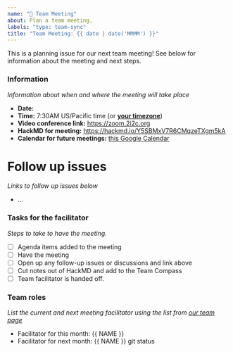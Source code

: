 ```yaml
---
name: "📅 Team Meeting"
about: Plan a team meeting.
labels: "type: team-sync"
title: "Team Meeting: {{ date | date('MMMM') }}"
---
```


This is a planning issue for our next team meeting! See below for information about the meeting and next steps.

### Information

_Information about when and where the meeting will take place_

- **Date:** <YYYY-MM-DD>
- **Time:** 7:30AM US/Pacific time (or [**your timezone**](https://arewemeetingyet.com/Los%20Angeles/<YYYY-MM-DD>/07:30/2i2c%20Team%20Meeting#eyJ1cmwiOiJodHRwczovL2hhY2ttZC5pby9ZNVNCTXhWN1I2Q01xemVUWGdtNWtBIn0=))
- **Video conference link:** https://zoom.2i2c.org
- **HackMD for meeting:** https://hackmd.io/Y5SBMxV7R6CMqzeTXgm5kA
- **Calendar for future meetings:** [this Google Calendar](https://calendar.google.com/calendar/embed?src=c_4hjjouojd8psql9i1a8nd1uff4%40group.calendar.google.com&ctz=America%2FLos_Angeles)

# Follow up issues

_Links to follow up issues below_

- ...

### Tasks for the facilitator

_Steps to take to have the meeting._

- [ ] Agenda items added to the meeting
- [ ] Have the meeting
- [ ] Open up any follow-up issues or discussions and link above
- [ ] Cut notes out of HackMD and add to the Team Compass
- [ ] Team facilitator is handed off.

### Team roles

_List the current and next meeting facilitator using the list from [our team page](https://team-compass.2i2c.org/en/latest/about/team.html)_

- Facilitator for this month: {{ NAME }}
- Facilitator for next month: {{ NAME }}
git status